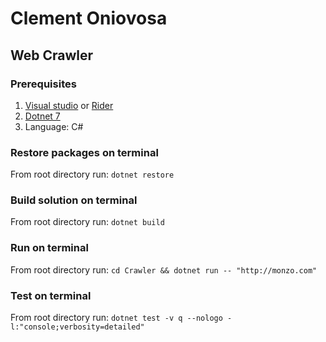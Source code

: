 # Clement Oniovosa
## Web Crawler

### Prerequisites
1. [Visual studio](https://visualstudio.microsoft.com/downloads/) or [Rider](https://www.jetbrains.com/rider/download)
2. [Dotnet 7](https://dotnet.microsoft.com/en-us/download/dotnet/7.0)
3. Language: C#

### Restore packages on terminal
From root directory run: `dotnet restore`

### Build solution on terminal
From root directory run: `dotnet build`

### Run on terminal 
From root directory run: `cd Crawler && dotnet run -- "http://monzo.com"`

### Test on terminal
From root directory run: `dotnet test -v q --nologo -l:"console;verbosity=detailed"`